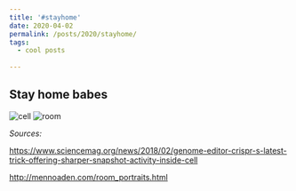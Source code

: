 ```yaml
---
title: '#stayhome'
date: 2020-04-02
permalink: /posts/2020/stayhome/
tags:
  - cool posts
  
---
```


## Stay home babes

![cell](https://66.media.tumblr.com/162e444b5e8464b23e607279312d63ef/733213f010a9bd04-fd/s540x810/e5b2f83887921742f3f0c307fe2916df952ed338.jpg)
![room](https://66.media.tumblr.com/43ec13cfb78db78751e8530a9e0c1572/733213f010a9bd04-c7/s540x810/f97e9962c86d2639fd8f2cdac8073c1e46c80f1a.jpg)

*Sources:*

https://www.sciencemag.org/news/2018/02/genome-editor-crispr-s-latest-trick-offering-sharper-snapshot-activity-inside-cell

http://mennoaden.com/room_portraits.html
